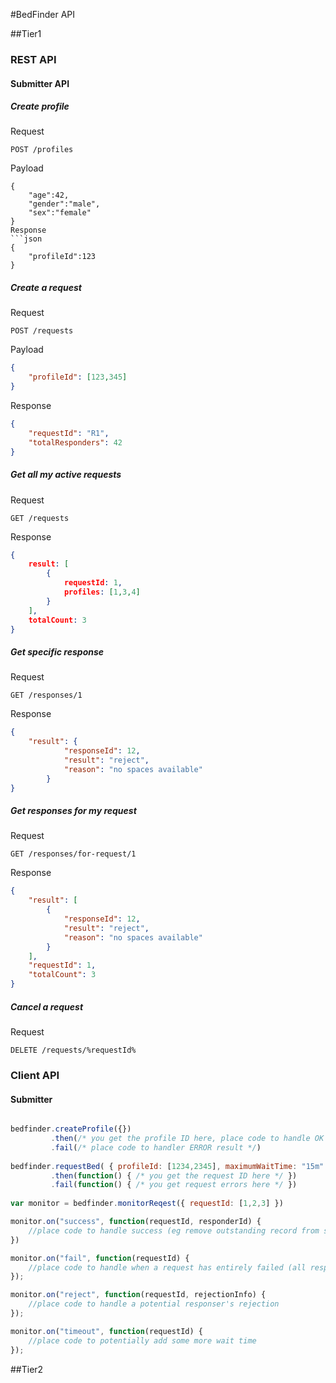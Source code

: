#BedFinder API

##Tier1

### REST API

#### Submitter API
##### Create profile
Request
```
POST /profiles
```
Payload
```
{
    "age":42,
    "gender":"male",
    "sex":"female"
}
Response
```json
{
    "profileId":123
}
```

##### Create a request
Request
```
POST /requests
```
Payload
```json
{
    "profileId": [123,345]
}
```
Response
```json
{
    "requestId": "R1",
    "totalResponders": 42
}
```

##### Get all my active requests
Request
```
GET /requests
```
Response
```json
{
    result: [
        {
            requestId: 1,
            profiles: [1,3,4]
        }
    ],
    totalCount: 3
}
```
##### Get specific response
Request
```
GET /responses/1
```
Response
```json
{
    "result": {
            "responseId": 12,
            "result": "reject",
            "reason": "no spaces available"
        }
}
```

##### Get responses for my request
Request
```
GET /responses/for-request/1
```
Response
```json
{
    "result": [
        {
            "responseId": 12,
            "result": "reject",
            "reason": "no spaces available"
        }
    ],
    "requestId": 1,
    "totalCount": 3
}
```


##### Cancel a request
Request
```
DELETE /requests/%requestId%
```


### Client API

#### Submitter
```javascript

bedfinder.createProfile({})
         .then(/* you get the profile ID here, place code to handle OK result*/)
         .fail(/* place code to handler ERROR result */)
         
bedfinder.requestBed( { profileId: [1234,2345], maximumWaitTime: "15m" })
         .then(function() { /* you get the request ID here */ })
         .fail(function() { /* you get request errors here */ })
         
var monitor = bedfinder.monitorReqest({ requestId: [1,2,3] })

monitor.on("success", function(requestId, responderId) {
    //place code to handle success (eg remove outstanding record from screen, play audio alert)    
})

monitor.on("fail", function(requestId) {
    //place code to handle when a request has entirely failed (all responders rejected or timed out)
});

monitor.on("reject", function(requestId, rejectionInfo) {
    //place code to handle a potential responser's rejection
});

monitor.on("timeout", function(requestId) {
    //place code to potentially add some more wait time
});

```

##Tier2